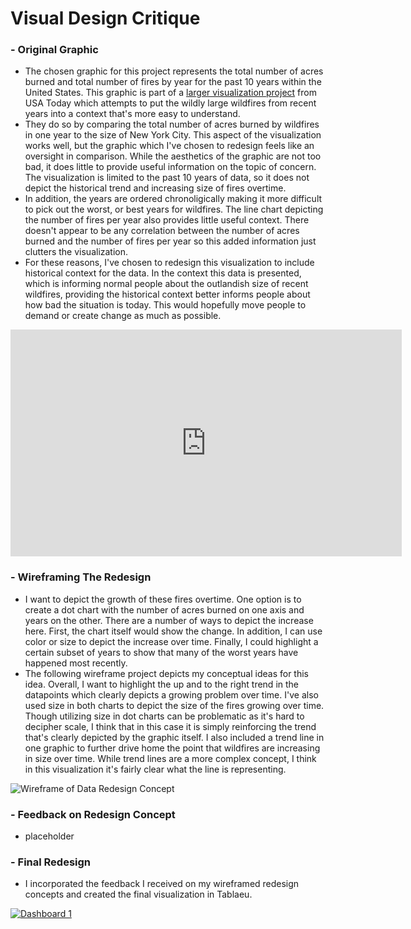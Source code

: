 # Visual Design Critique

### - Original Graphic
  - The chosen graphic for this project represents the total number of acres burned and total number of fires by year for the past 10 years within the United States. This graphic is part of a [larger visualization project](https://www.usatoday.com/in-depth/news/2020/09/10/wildfires-california-washington-oregon-drought-heat-climate-change-graphics/5764156002/) from USA Today which attempts to put the wildly large wildfires from recent years into a context that's more easy to understand. 
  - They do so by comparing the total number of acres burned by wildfires in one year to the size of New York City. This aspect of the visualization works well, but the graphic which I've chosen to redesign feels like an oversight in comparison. While the aesthetics of the graphic are not too bad, it does little to provide useful information on the topic of concern. The visualization is limited to the past 10 years of data, so it does not depict the historical trend and increasing size of fires overtime.
  - In addition, the years are ordered chronoligically making it more difficult to pick out the worst, or best years for wildfires. The line chart depicting the number of fires per year also provides little useful context. There doesn't appear to be any correlation between the number of acres burned and the number of fires per year so this added information just clutters the visualization.
  - For these reasons, I've chosen to redesign this visualization to include historical context for the data. In the context this data is presented, which is informing normal people about the outlandish size of recent wildfires, providing the historical context better informs people about how bad the situation is today. This would hopefully move people to demand or create change as much as possible.

<div class="infogram-embed" data-id="_/jBKgoCtjCakSFM6oPI58" data-type="interactive" data-title="Fires vs acres burned 2020" data-processed="1" id="ig-138f25c5-c0f7-21e4-c909-b344459df66f" style="min-height: 1px;"><iframe src="https://e.infogram.com/_/jBKgoCtjCakSFM6oPI58?parent_url=https%3A%2F%2Fwww.gannett-cdn.com%2Fexperiments%2Fusatoday%2Ftools%2Fstatic-graphic-embeds%2Findex.html%3Finfogram%3D%253Cdiv%2520class%253D%2522infogram-embed%2522%2520data-id%253D%2522_%252FjBKgoCtjCakSFM6oPI58%2522%2520data-type%253D%2522interactive%2522%2520data-title%253D%2522Fires%2520vs%2520acres%2520burned%25202020%2522%253E%253C%252Fdiv%253E&amp;src=embed" scrolling="no" frameborder="0" allowfullscreen="" title="Fires vs acres burned 2020" style="border: none; width: 626px; height: 363px;"></iframe></div>

### - Wireframing The Redesign
  - I want to depict the growth of these fires overtime. One option is to create a dot chart with the number of acres burned on one axis and years on the other. There are a number of ways to depict the increase here. First, the chart itself would show the change. In addition, I can use color or size to depict the increase over time. Finally, I could highlight a certain subset of years to show that many of the worst years have happened most recently. 
  - The following wireframe project depicts my conceptual ideas for this idea. Overall, I want to highlight the up and to the right trend in the datapoints which clearly depicts a growing problem over time. I've also used size in both charts to depict the size of the fires growing over time. Though utilizing size in dot charts can be problematic as it's hard to decipher scale, I think that in this case it is simply reinforcing the trend that's clearly depicted by the graphic itself. I also included a trend line in one graphic to further drive home the point that wildfires are increasing in size over time. While trend lines are a more complex concept, I think in this visualization it's fairly clear what the line is representing. 

![Wireframe of Data Redesign Concept](https://user-images.githubusercontent.com/97984051/201532717-0601ba85-efed-4592-a314-511f9f78229a.png)

### - Feedback on Redesign Concept
  - placeholder

### - Final Redesign
  - I incorporated the feedback I received on my wireframed redesign concepts and created the final visualization in Tablaeu.
<div class='tableauPlaceholder' id='viz1668547443563' style='position: relative'><noscript><a href='#'><img alt='Dashboard 1 ' src='https:&#47;&#47;public.tableau.com&#47;static&#47;images&#47;fi&#47;fires_data_visualization&#47;Dashboard1&#47;1_rss.png' style='border: none' /></a></noscript><object class='tableauViz'  style='display:none;'><param name='host_url' value='https%3A%2F%2Fpublic.tableau.com%2F' /> <param name='embed_code_version' value='3' /> <param name='site_root' value='' /><param name='name' value='fires_data_visualization&#47;Dashboard1' /><param name='tabs' value='no' /><param name='toolbar' value='yes' /><param name='static_image' value='https:&#47;&#47;public.tableau.com&#47;static&#47;images&#47;fi&#47;fires_data_visualization&#47;Dashboard1&#47;1.png' /> <param name='animate_transition' value='yes' /><param name='display_static_image' value='yes' /><param name='display_spinner' value='yes' /><param name='display_overlay' value='yes' /><param name='display_count' value='yes' /><param name='language' value='en-US' /><param name='filter' value='publish=yes' /></object></div>                
<script type='text/javascript'>                    
  var divElement = document.getElementById('viz1668547443563');                    
  var vizElement = divElement.getElementsByTagName('object')[0];                    
  if ( divElement.offsetWidth > 800 ) { vizElement.style.width='1000px';vizElement.style.height='827px';} else if (
  divElement.offsetWidth > 500 ) { vizElement.style.width='1000px';vizElement.style.height='827px';} else {
  vizElement.style.width='100%';vizElement.style.height='727px';}                     
  var scriptElement = document.createElement('script');                    
  scriptElement.src = 'https://public.tableau.com/javascripts/api/viz_v1.js';                   
  vizElement.parentNode.insertBefore(scriptElement, vizElement);                
</script>
